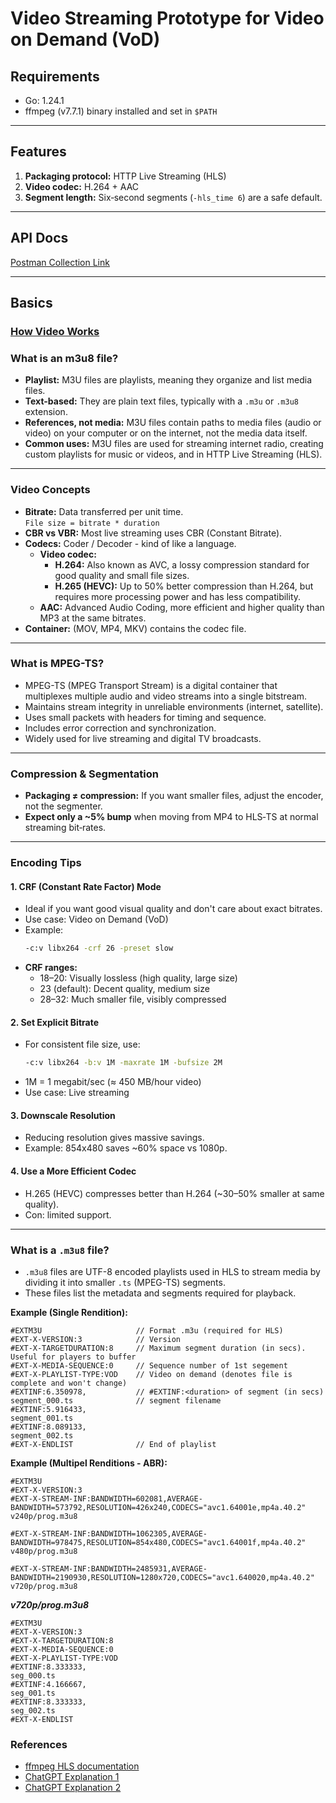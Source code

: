 # Video Streaming Prototype for Video on Demand (VoD)

## Requirements
- Go: 1.24.1
- ffmpeg (v7.7.1) binary installed and set in `$PATH`

---

## Features

1. **Packaging protocol:** HTTP Live Streaming (HLS)
2. **Video codec:** H.264 + AAC
3. **Segment length:** Six‑second segments (`-hls_time 6`) are a safe default.

---

## API Docs

[Postman Collection Link](https://web.postman.co/workspace/My-Workspace~52c68d62-65f0-4416-8915-0c154d43c09b/collection/13052768-43235c2a-53e0-458b-970b-8fa38f9a16bb?action=share&source=copy-link&creator=13052768)

---

## Basics

### [How Video Works](https://howvideo.works/)

### What is an m3u8 file?

- **Playlist:** M3U files are playlists, meaning they organize and list media files.
- **Text-based:** They are plain text files, typically with a `.m3u` or `.m3u8` extension.
- **References, not media:** M3U files contain paths to media files (audio or video) on your computer or on the internet, not the media data itself.
- **Common uses:** M3U files are used for streaming internet radio, creating custom playlists for music or videos, and in HTTP Live Streaming (HLS).

---

### Video Concepts

- **Bitrate:** Data transferred per unit time.  
  `File size = bitrate * duration`
- **CBR vs VBR:** Most live streaming uses CBR (Constant Bitrate).
- **Codecs:** Coder / Decoder - kind of like a language.
    - **Video codec:**  
      - **H.264:** Also known as AVC, a lossy compression standard for good quality and small file sizes.
      - **H.265 (HEVC):** Up to 50% better compression than H.264, but requires more processing power and has less compatibility.
    - **AAC:** Advanced Audio Coding, more efficient and higher quality than MP3 at the same bitrates.
- **Container:** (MOV, MP4, MKV) contains the codec file.

---

### What is MPEG-TS?

- MPEG-TS (MPEG Transport Stream) is a digital container that multiplexes multiple audio and video streams into a single bitstream.
- Maintains stream integrity in unreliable environments (internet, satellite).
- Uses small packets with headers for timing and sequence.
- Includes error correction and synchronization.
- Widely used for live streaming and digital TV broadcasts.

---

### Compression & Segmentation

- **Packaging ≠ compression:** If you want smaller files, adjust the encoder, not the segmenter.
- **Expect only a ~5% bump** when moving from MP4 to HLS‑TS at normal streaming bit‑rates.

---

### Encoding Tips

#### 1. **CRF (Constant Rate Factor) Mode**

- Ideal if you want good visual quality and don't care about exact bitrates.
- Use case: Video on Demand (VoD)
- Example:
    ```sh
    -c:v libx264 -crf 26 -preset slow
    ```
- **CRF ranges:**
    - 18–20: Visually lossless (high quality, large size)
    - 23 (default): Decent quality, medium size
    - 28–32: Much smaller file, visibly compressed

#### 2. **Set Explicit Bitrate**

- For consistent file size, use:
    ```sh
    -c:v libx264 -b:v 1M -maxrate 1M -bufsize 2M
    ```
- 1M = 1 megabit/sec (≈ 450 MB/hour video)
- Use case: Live streaming

#### 3. **Downscale Resolution**

- Reducing resolution gives massive savings.
- Example: 854x480 saves ~60% space vs 1080p.

#### 4. **Use a More Efficient Codec**

- H.265 (HEVC) compresses better than H.264 (~30–50% smaller at same quality).
- Con: limited support.

---

### What is a `.m3u8` file?

- `.m3u8` files are UTF-8 encoded playlists used in HLS to stream media by dividing it into smaller `.ts` (MPEG-TS) segments.
- These files list the metadata and segments required for playback.

**Example (Single Rendition):**

```
#EXTM3U                     // Format .m3u (required for HLS)
#EXT-X-VERSION:3            // Version
#EXT-X-TARGETDURATION:8     // Maximum segment duration (in secs). Useful for players to buffer
#EXT-X-MEDIA-SEQUENCE:0     // Sequence number of 1st segement 
#EXT-X-PLAYLIST-TYPE:VOD    // Video on demand (denotes file is complete and won't change)
#EXTINF:6.350978,           // #EXTINF:<duration> of segment (in secs)
segment_000.ts              // segment filename
#EXTINF:5.916433,
segment_001.ts
#EXTINF:8.089133,
segment_002.ts
#EXT-X-ENDLIST              // End of playlist

```

**Example (Multipel Renditions - ABR):**

```
#EXTM3U
#EXT-X-VERSION:3
#EXT-X-STREAM-INF:BANDWIDTH=602081,AVERAGE-BANDWIDTH=573792,RESOLUTION=426x240,CODECS="avc1.64001e,mp4a.40.2"
v240p/prog.m3u8

#EXT-X-STREAM-INF:BANDWIDTH=1062305,AVERAGE-BANDWIDTH=978475,RESOLUTION=854x480,CODECS="avc1.64001f,mp4a.40.2"
v480p/prog.m3u8

#EXT-X-STREAM-INF:BANDWIDTH=2485931,AVERAGE-BANDWIDTH=2190930,RESOLUTION=1280x720,CODECS="avc1.640020,mp4a.40.2"
v720p/prog.m3u8
```
***v720p/prog.m3u8***
```
#EXTM3U
#EXT-X-VERSION:3
#EXT-X-TARGETDURATION:8
#EXT-X-MEDIA-SEQUENCE:0
#EXT-X-PLAYLIST-TYPE:VOD
#EXTINF:8.333333,
seg_000.ts
#EXTINF:4.166667,
seg_001.ts
#EXTINF:8.333333,
seg_002.ts
#EXT-X-ENDLIST
```


### References

- [ffmpeg HLS documentation](https://ffmpeg.org/ffmpeg-formats.html#hls-2)
- [ChatGPT Explanation 1](https://chatgpt.com/share/6860c089-b284-8012-8a27-b456c24584df)
- [ChatGPT Explanation 2](https://chatgpt.com/share/6860c0a0-0e94-8012-a930-aaadaeed404b)